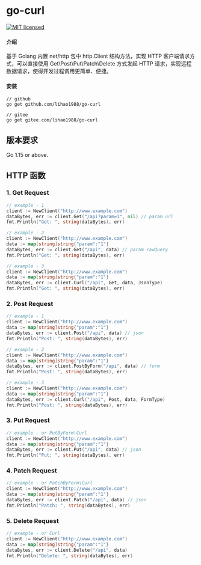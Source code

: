 # go-curl

[![MIT licensed][3]][4]

[3]: https://img.shields.io/badge/license-MIT-blue.svg
[4]: LICENSE

#### 介绍
基于 Golang 内置 net/http 包中 http.Client 结构方法，实现 HTTP 客户端请求方式，可以直接使用 Get\Post\Put\Patch\Delete
方式发起 HTTP 请求，实现远程数据请求，使得开发过程调用更简单、便捷。

#### 安装
```shell
// github
go get github.com/lihao1988/go-curl

// gitee
go get gitee.com/lihao1988/go-curl
```

## 版本要求
Go 1.15 or above.

## HTTP 函数
### 1. Get Request
```go
// example - 1
client := NewClient("http://www.example.com")
dataBytes, err := client.Get("/api?param=1", nil) // param url
fmt.Println("Get: ", string(dataBytes), err)

// example - 2
client := NewClient("http://www.example.com")
data := map[string]string{"param":"1"} 
dataBytes, err := client.Get("/api", data) // param rawQuery
fmt.Println("Get: ", string(dataBytes), err)

// example - 3
client := NewClient("http://www.example.com")
data := map[string]string{"param":"1"}
dataBytes, err := client.Curl("/api", Get, data, JsonType)
fmt.Println("Get: ", string(dataBytes), err)
```

### 2. Post Request
```go
// example - 1
client := NewClient("http://www.example.com")
data := map[string]string{"param":"1"}
dataBytes, err := client.Post("/api", data) // json
fmt.Println("Post: ", string(dataBytes), err)

// example - 2
client := NewClient("http://www.example.com")
data := map[string]string{"param":"1"}
dataBytes, err := client.PostByForm("/api", data) // form
fmt.Println("Post: ", string(dataBytes), err)

// example - 3
client := NewClient("http://www.example.com")
data := map[string]string{"param":"1"}
dataBytes, err := client.Curl("/api", Post, data, FormType)
fmt.Println("Post: ", string(dataBytes), err)
```

### 3. Put Request
```go
// example - or PutByForm\Curl
client := NewClient("http://www.example.com")
data := map[string]string{"param":"1"}
dataBytes, err := client.Put("/api", data) // json
fmt.Println("Put: ", string(dataBytes), err)
```

### 4. Patch Request
```go
// example - or PatchByForm\Curl
client := NewClient("http://www.example.com")
data := map[string]string{"param":"1"}
dataBytes, err := client.Patch("/api", data) // json
fmt.Println("Patch: ", string(dataBytes), err)
```

### 5. Delete Request
```go
// example - or Curl
client := NewClient("http://www.example.com")
data := map[string]string{"param":"1"}
dataBytes, err := client.Delete("/api", data)
fmt.Println("Delete: ", string(dataBytes), err)
```
